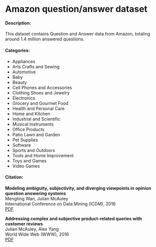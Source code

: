 # Amazon question/answer dataset

#### Description:
This dataset contains Question and Answer data from Amazon, totaling around 1.4 million answered questions.<br/>

#### Categories:
* Appliances
* Arts Crafts and Sewing
* Automotive
* Baby
* Beauty
* Cell Phones and Accessories
* Clothing Shoes and Jewelry
* Electronics
* Grocery and Gourmet Food
* Health and Personal Care
* Home and Kitchen
* Industrial and Scientific
* Musical Instruments
* Office Products
* Patio Lawn and Garden
* Pet Supplies
* Software
* Sports and Outdoors
* Tools and Home Improvement
* Toys and Games
* Video Games

#### Citation:
**Modeling ambiguity, subjectivity, and diverging viewpoints in opinion question answering systems**<br/>
Mengting Wan, Julian McAuley<br/>
International Conference on Data Mining (ICDM), 2016<br/>
[PDF](https://cseweb.ucsd.edu//~jmcauley/pdfs/icdm16c.pdf)

**Addressing complex and subjective product-related queries with customer reviews**<br/>
Julian McAuley, Alex Yang<br/>
World Wide Web (WWW), 2016<br/>
[PDF](https://cseweb.ucsd.edu//~jmcauley/pdfs/www16b.pdf)
